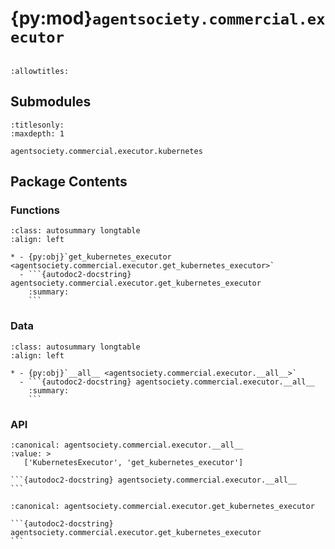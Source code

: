 # {py:mod}`agentsociety.commercial.executor`

```{py:module} agentsociety.commercial.executor
```

```{autodoc2-docstring} agentsociety.commercial.executor
:allowtitles:
```

## Submodules

```{toctree}
:titlesonly:
:maxdepth: 1

agentsociety.commercial.executor.kubernetes
```

## Package Contents

### Functions

````{list-table}
:class: autosummary longtable
:align: left

* - {py:obj}`get_kubernetes_executor <agentsociety.commercial.executor.get_kubernetes_executor>`
  - ```{autodoc2-docstring} agentsociety.commercial.executor.get_kubernetes_executor
    :summary:
    ```
````

### Data

````{list-table}
:class: autosummary longtable
:align: left

* - {py:obj}`__all__ <agentsociety.commercial.executor.__all__>`
  - ```{autodoc2-docstring} agentsociety.commercial.executor.__all__
    :summary:
    ```
````

### API

````{py:data} __all__
:canonical: agentsociety.commercial.executor.__all__
:value: >
   ['KubernetesExecutor', 'get_kubernetes_executor']

```{autodoc2-docstring} agentsociety.commercial.executor.__all__
```

````

````{py:function} get_kubernetes_executor(config)
:canonical: agentsociety.commercial.executor.get_kubernetes_executor

```{autodoc2-docstring} agentsociety.commercial.executor.get_kubernetes_executor
```
````
